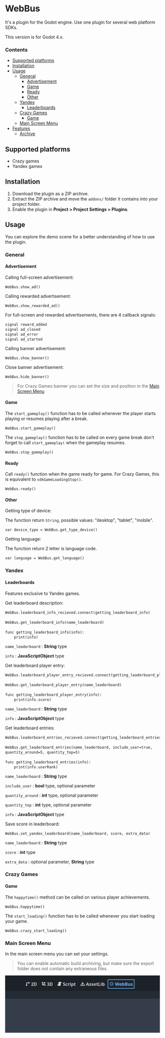 # WebBus
It's a plugin for the Godot engine. Use one plugin for several web platform SDKs.

This version is for Godot 4.x.
### Contents

- [Supported platforms](#supported-platforms)
- [Installation](#installation)
- [Usage](#usage)
  - [General](#general)
	  - [Advertisement](#advertisement)
    - [Game](#game)
    - [Ready](#ready)
    - [Other](#other)
  - [Yandex](#yandex)
	- [Leaderboards](#leaderboards)
  - [Crazy Games](#crazy-games)
	  - [Game](#game-1)
  - [Main Screen Menu](#main-screen-menu)
- [Features](#features)
  - [Archive](#archive)


## Supported platforms
- Crazy games
- Yandex games

## Installation

1. Download the plugin as a ZIP archive.
2. Extract the ZIP archive and move the `addons/` folder it contains into your project folder.
3. Enable the plugin in **Project > Project Settings > Plugins**.


## Usage

You can explore the demo scene for a better understanding of how to use the plugin.

### General

#### Advertisement

Calling full-screen advertisement:
```gdscript
WebBus.show_ad()
```
Calling rewarded advertisement:
```gdscript
WebBus.show_rewarded_ad()
```

For full-screen and rewarded advertisements, there are 4 callback signals:
```gdscript
signal reward_added
signal ad_closed
signal ad_error
signal ad_started
```

Calling banner advertisement:
```gdscript
WebBus.show_banner()
```

Close banner advertisement:
```gdscript
WebBus.hide_banner()
```
>For Crazy Games banner you can set the size and position in the [Main Screen Menu](#main-screen-menu)

#### Game

The `start_gameplay()` function has to be called whenever the player starts playing or resumes playing after a break.

```gdscript
WebBus.start_gameplay()
```

The `stop_gameplay()` function has to be called on every game break don't forget to call `start_gameplay(` when the gameplay resumes.

```gdscript
WebBus.stop_gameplay()
```

#### Ready

Call `ready()` function when the game ready for game. For Crazy Games, this is equivalent to `sdkGameLoadingStop()`.

```gdscript
WebBus.ready()
```

#### Other

Getting type of device:

The function return `String`, possible values: "desktop", "tablet", "mobile".

```gdscript
var device_type = WebBus.get_type_device()
```

Getting language:

The function return 2 letter is language code.

```gdscript
var language = WebBus.get_language()
```

### Yandex

#### Leaderboards

Features exclusive to Yandex games.

Get leaderboard description:
```gdscript
WebBus.leaderboard_info_recieved.connect(getting_leaderboard_info)

WebBus.get_leaderboard_info(name_leaderboard)

func getting_leaderboard_info(info):
	print(info)

```

`name_leaderboard` : **String** type

`info` : **JavaScriptObject** type

Get leaderboard player entry:
```gdscript
WebBus.leaderboard_player_entry_recieved.connect(getting_leaderboard_player_entry)

WebBus.get_leaderboard_player_entry(name_leaderboard)

func getting_leaderboard_player_entry(info):
	print(info.score)

```

`name_leaderboard` : **String** type

`info` : **JavaScriptObject** type

Get leaderboard entries:
```gdscript
WebBus.leaderboard_entries_recieved.connect(getting_leaderboard_entries)

WebBus.get_leaderboard_entries(name_leaderboard, include_user=true, quantity_around=5, quantity_top=5)

func getting_leaderboard_entries(info):
	print(info.userRank)

```

`name_leaderboard` : **String** type

`include_user` : **bool** type, optional parameter

`quantity_around` : **int** type, optional parameter

`quantity_top` : **int** type, optional parameter

`info` : **JavaScriptObject** type

Save score in leaderboard:
```gdscript
WebBus.set_yandex_leaderboard(name_leaderboard, score, extra_data)
```

`name_leaderboard` : **String** type

`score` : **int** type

`extra_data` : optional parameter, **String** type

### Crazy Games
#### Game

The `happytime()` method can be called on various player achievements.

```gdscript
WebBus.happytime()
```

The `start_loading()` function has to be called whenever you start loading your game.

```gdscript
WebBus.crazy_start_loading()
```

### Main Screen Menu

In the main screen menu you can set your settings.

>You can enable automatic build archiving, but make sure the export folder does not contain any extraneous files.

![alt text](image.png)
